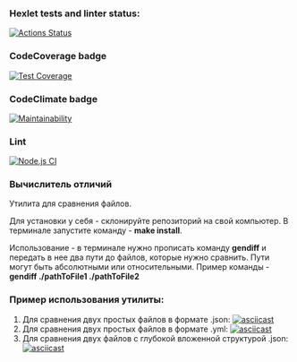 ### Hexlet tests and linter status:
[![Actions Status](https://github.com/antonkrupin/frontend-project-lvl2/workflows/hexlet-check/badge.svg)](https://github.com/antonkrupin/frontend-project-lvl2/actions)

### CodeCoverage badge
[![Test Coverage](https://api.codeclimate.com/v1/badges/6c05677295cdb372ee8e/test_coverage)](https://codeclimate.com/github/antonkrupin/frontend-project-lvl2/test_coverage)

### CodeClimate badge
[![Maintainability](https://api.codeclimate.com/v1/badges/6c05677295cdb372ee8e/maintainability)](https://codeclimate.com/github/antonkrupin/frontend-project-lvl2/maintainability)

### Lint
[![Node.js CI](https://github.com/antonkrupin/frontend-project-lvl2/actions/workflows/nodejs.yml/badge.svg)](https://github.com/antonkrupin/frontend-project-lvl2/actions/workflows/nodejs.yml)


### **Вычислитель отличий**

Утилита для сравнения файлов.

Для установки у себя - склонируйте репозиторий на свой компьютер. В терминале запустите команду - **make install**.

Использование - в терминале нужно прописать команду **gendiff** и передать в нее два пути до файлов, которые нужно сравнить. Пути могут быть абсолютными или относительными.
Пример команды - **gendiff ./pathToFile1 ./pathToFile2**

### **Пример использования утилиты:**

1. Для сравнения двух простых файлов в формате .json: [![asciicast](https://asciinema.org/a/lz05JethmmL1YEaRYHiODQyYB.svg)](https://asciinema.org/a/lz05JethmmL1YEaRYHiODQyYB)
2. Для сравнения двух простых файлов в формате .yml: [![asciicast](https://asciinema.org/a/cx0dZsEDslpAabP3xqH7K5OMA.svg)](https://asciinema.org/a/cx0dZsEDslpAabP3xqH7K5OMA)
3. Для сравнения двух файлов с глубокой вложенной структурой .json: [![asciicast](https://asciinema.org/a/1c2UR4E9TuiNEz6Lh0stdYB2S.svg)](https://asciinema.org/a/1c2UR4E9TuiNEz6Lh0stdYB2S)
